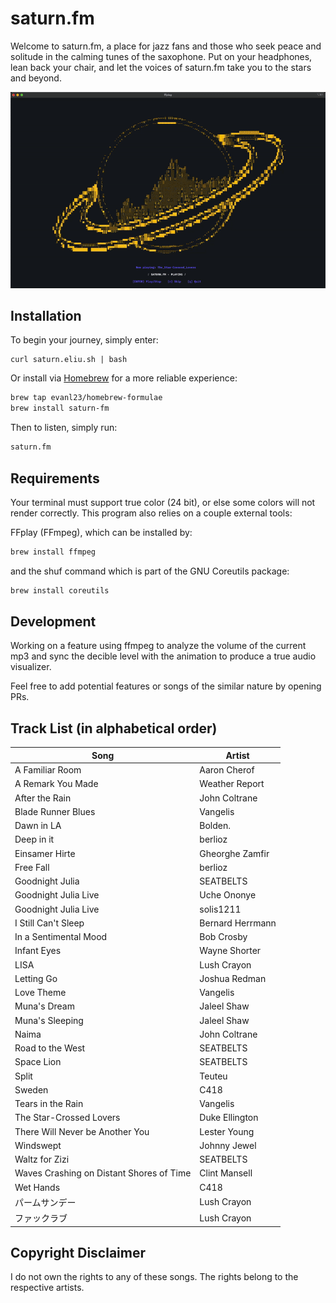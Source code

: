 # saturn.fm
Welcome to saturn.fm, a place for jazz fans and those who seek peace and solitude in the calming tunes of the saxophone. Put on your headphones, lean back your chair, and let the voices of saturn.fm take you to the stars and beyond.

![demogif](demo.gif)

## Installation
To begin your journey, simply enter:
```
curl saturn.eliu.sh | bash
```

Or install via [Homebrew](https://brew.sh) for a more reliable experience:
```bash
brew tap evanl23/homebrew-formulae
brew install saturn-fm
```

Then to listen, simply run:
```bash
saturn.fm
```

## Requirements
Your terminal must support true color (24 bit), or else some colors will not render correctly. This program also relies on a couple external tools: 

FFplay (FFmpeg), which can be installed by: 
```bash
brew install ffmpeg
```

and the shuf command which is part of the GNU Coreutils package: 
```bash
brew install coreutils
```

## Development
Working on a feature using ffmpeg to analyze the volume of the current mp3 and sync the decible level with the animation to produce a true audio visualizer. 

Feel free to add potential features or songs of the similar nature by opening PRs. 

## Track List (in alphabetical order)
| Song | Artist |
|---|---|
| A Familiar Room | Aaron Cherof |
| A Remark You Made | Weather Report |
| After the Rain | John Coltrane |
| Blade Runner Blues | Vangelis | 
| Dawn in LA | Bolden. |
| Deep in it | berlioz |
| Einsamer Hirte | Gheorghe Zamfir | 
| Free Fall | berlioz |
| Goodnight Julia | SEATBELTS |
| Goodnight Julia Live | Uche Ononye |
| Goodnight Julia Live | solis1211 |
| I Still Can't Sleep | Bernard Herrmann |
| In a Sentimental Mood | Bob Crosby |
| Infant Eyes | Wayne Shorter |
| LISA | Lush Crayon |
| Letting Go | Joshua Redman |
| Love Theme | Vangelis |
| Muna's Dream | Jaleel Shaw |
| Muna's Sleeping | Jaleel Shaw |
| Naima | John Coltrane |
| Road to the West | SEATBELTS |
| Space Lion | SEATBELTS |
| Split | Teuteu |
| Sweden | C418 |
| Tears in the Rain | Vangelis |
| The Star-Crossed Lovers | Duke Ellington |
| There Will Never be Another You | Lester Young |
| Windswept | Johnny Jewel |
| Waltz for Zizi | SEATBELTS |
| Waves Crashing on Distant Shores of Time | Clint Mansell |
| Wet Hands | C418 |
| パームサンデー | Lush Crayon |
| ファックラブ | Lush Crayon |

## Copyright Disclaimer
I do not own the rights to any of these songs. The rights belong to the respective artists. 

